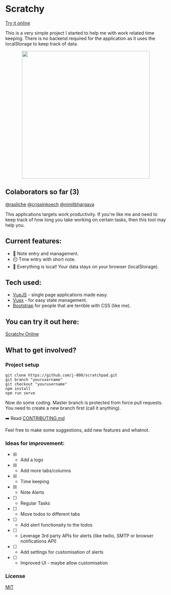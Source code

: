 # Scratchy
[Try it online](https://elasticbeanstalk-eu-west-2-688580042881.s3.eu-west-2.amazonaws.com/index.html)

This is a very simple project I started to help me with work related time keeping. 
There is no backend required for the application as it uses the localStorage to keep track of data.

<p align="center">
    <img height="400" src="https://github.com/j-000/scratchpad/blob/master/frontend/src/assets/images/github/headerimage2.png">
</p>

## Colaborators so far (3)
[@rasliche](https://github.com/rasliche) [@crispinkoech](https://github.com/crispinkoech) [@nimitbhargava](https://github.com/nimitbhargava)


This applications targets work productivity. If you're like me and need to keep track of how long you take
working on certain tasks, then this tool may help you. 

## Current features:
- :notebook_with_decorative_cover: Note entry and management.
- :timer_clock: Time entry with short note.
- :file_folder: Everything is local! Your data stays on your browser (localStorage).


## Tech used:
- [VueJS](https://vuejs.org/) - single page applications made easy.
- [Vuex](https://vuex.vuejs.org/) - for easy state management.
- [Bootstrap](https://getbootstrap.com/) for people that are terrible with CSS (like me).


## You can try it out here:
[Scratchy Online](https://elasticbeanstalk-eu-west-2-688580042881.s3.eu-west-2.amazonaws.com/index.html)


## What to get involved?

### Project setup
```
git clone https://github.com/j-000/scratchpad.git
git branch "yourusername"
git checkout "yourusername"
npm install
npm run serve
```
Now do some coding. Master branch is protected from force pull requests. You need to create a new branch first (call it anything).

:arrow_right: Read [CONTRIBUTING.md](https://github.com/j-000/scratchpad/blob/master/CONTRIBUTING.md)

Feel free to make some suggestions, add new features and whatnot.

### Ideas for improvement:
- [x] - Add a logo
- [x] - Add more tabs/columns
- [x] - Time keeping
- [x] - Note Alerts
- [ ] - Regular Tasks
- [ ] - Move todos to different tabs
- [ ] - Add alert functionaity to the todos
- [ ] - Leverage 3rd party APIs for alerts (like twilio, SMTP or browser notifications API)
- [ ] - Add settings for customisation of alerts
- [ ] - Improved UI - maybe allow customisation

### License
[MIT](https://en.wikipedia.org/wiki/MIT_License)
